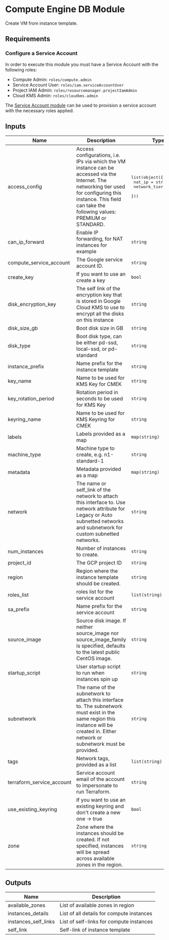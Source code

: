 # Compute Engine DB Module

Create VM from instance template.

## Requirements

### Configure a Service Account

In order to execute this module you must have a Service Account with the following roles:

- Compute Admin: `roles/compute.admin`
- Service Account User: `roles/iam.serviceAccountUser`
- Project IAM Admin: `roles/resourcemanager.projectIamAdmin`
- Cloud KMS Admin: `roles/cloudkms.admin`

The [Service Account module](../service_account) can be used to provision a service account with the necessary roles applied.


<!-- BEGINNING OF PRE-COMMIT-TERRAFORM DOCS HOOK -->
## Inputs

| Name | Description | Type | Default | Required |
|------|-------------|------|---------|:--------:|
| access\_config | Access configurations, i.e. IPs via which the VM instance can be accessed via the Internet. The networking tier used for configuring this instance. This field can take the following values: PREMIUM or STANDARD. | <pre>list(object({<br>    nat_ip       = string<br>    network_tier = string<br>  }))</pre> | `[]` | no |
| can\_ip\_forward | Enable IP forwarding, for NAT instances for example | `string` | `"false"` | no |
| compute\_service\_account | The Google service account ID. | `string` | `""` | no |
| create\_key | If you want to use an create a key | `bool` | `true` | no |
| disk\_encryption\_key | The self link of the encryption key that is stored in Google Cloud KMS to use to encrypt all the disks on this instance | `string` | `""` | no |
| disk\_size\_gb | Boot disk size in GB | `string` | `"100"` | no |
| disk\_type | Boot disk type, can be either pd-ssd, local-ssd, or pd-standard | `string` | `"pd-standard"` | no |
| instance\_prefix | Name prefix for the instance template | `string` | `"instance-template-"` | no |
| key\_name | Name to be used for KMS Key for CMEK | `string` | `"key"` | no |
| key\_rotation\_period | Rotation period in seconds to be used for KMS Key | `string` | `"7776000s"` | no |
| keyring\_name | Name to be used for KMS Keyring for CMEK | `string` | `"keyring-compute"` | no |
| labels | Labels provided as a map | `map(string)` | `{}` | no |
| machine\_type | Machine type to create, e.g. n1-standard-1 | `string` | `"n1-standard-1"` | no |
| metadata | Metadata provided as a map | `map(string)` | `{}` | no |
| network | The name or self\_link of the network to attach this interface to. Use network attribute for Legacy or Auto subnetted networks and subnetwork for custom subnetted networks. | `string` | `""` | no |
| num\_instances | Number of instances to create. | `string` | `"1"` | no |
| project\_id | The GCP project ID | `string` | n/a | yes |
| region | Region where the instance template should be created. | `string` | `"us-east1"` | no |
| roles\_list | roles list for the service account | `list(string)` | `[]` | no |
| sa\_prefix | Name prefix for the service account | `string` | `"default"` | no |
| source\_image | Source disk image. If neither source\_image nor source\_image\_family is specified, defaults to the latest public CentOS image. | `string` | `""` | no |
| startup\_script | User startup script to run when instances spin up | `string` | `""` | no |
| subnetwork | The name of the subnetwork to attach this interface to. The subnetwork must exist in the same region this instance will be created in. Either network or subnetwork must be provided. | `string` | `""` | no |
| tags | Network tags, provided as a list | `list(string)` | n/a | yes |
| terraform\_service\_account | Service account email of the account to impersonate to run Terraform. | `string` | n/a | yes |
| use\_existing\_keyring | If you want to use an existing keyring and don't create a new one -> true | `bool` | `false` | no |
| zone | Zone where the instances should be created. If not specified, instances will be spread across available zones in the region. | `string` | `null` | no |

## Outputs

| Name | Description |
|------|-------------|
| available\_zones | List of available zones in region |
| instances\_details | List of all details for compute instances |
| instances\_self\_links | List of self-links for compute instances |
| self\_link | Self-link of instance template |

<!-- END OF PRE-COMMIT-TERRAFORM DOCS HOOK -->

